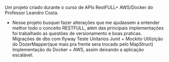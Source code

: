 Um projeto criado durante o curso de APIs RestFULL+ AWS/Docker do Professor Leandro Costa.

- Nesse projeto busquei fazer alterações que me ajudassem a entender melhor todo o conceito RESTFULL, além das principais implementações foi trabalhado
as questões de versionamento e boas praticas.
Migrações de dbs com flyway
Teste Unitarios Junit + Mockito
Utilizição do DozerMapper(que mais pra frente sera trocado pelo MapStruct)
Implementação do Docker + AWS, assim deixando a aplicação escalável.
